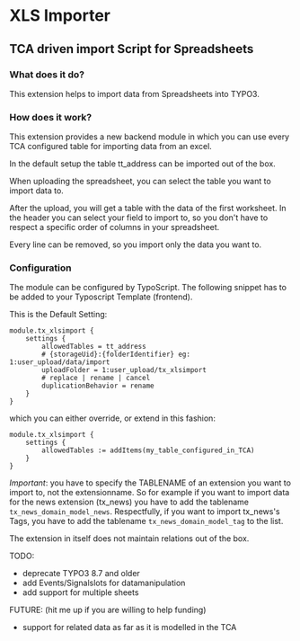 # XLS Importer

## TCA driven import Script for Spreadsheets

### What does it do?

This extension helps to import data from Spreadsheets into TYPO3.

### How does it work?

This extension provides a new backend module in which you can use every TCA configured 
table for importing data from an excel.

In the default setup the table tt_address can be imported out of the box. 

When uploading the spreadsheet, you can select
the table you want to import data to.

After the upload, you will get a table with the data of the first worksheet. In the header
you can select your field to import to, so you don't have to respect a specific order of columns in your spreadsheet. 

Every line can be removed, so you import only the data you want to.

### Configuration

The module can be configured by TypoScript. The following snippet has to be added to your Typoscript Template (frontend).

This is the Default Setting:
```
module.tx_xlsimport {
	settings {
		allowedTables = tt_address
		# {storageUid}:{folderIdentifier} eg: 1:user_upload/data/import
		uploadFolder = 1:user_upload/tx_xlsimport
		# replace | rename | cancel
		duplicationBehavior = rename
	}
}
```
which you can either override, or extend in this fashion:

```
module.tx_xlsimport {
	settings {
		allowedTables := addItems(my_table_configured_in_TCA)
	}
}
```

*Important*: you have to specify the TABLENAME of an extension you want to import to, not the extensionname. So for example if you want to import data for the news extension (tx_news) you have to add the tablename `tx_news_domain_model_news`. Respectfully, if you want to import tx_news's Tags, you have to add the tablename `tx_news_domain_model_tag` to the list.

The extension in itself does not maintain relations out of the box. 

TODO:
- deprecate TYPO3 8.7 and older
- add Events/Signalslots for datamanipulation
- add support for multiple sheets

FUTURE: (hit me up if you are willing to help funding)
- support for related data as far as it is modelled in the TCA

